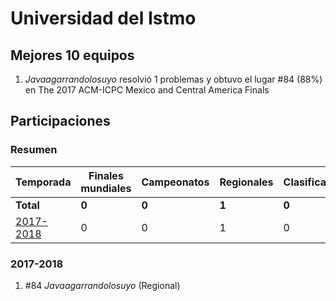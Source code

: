 ---
---

# Universidad del Istmo

## Mejores 10 equipos

1. _Javaagarrandolosuyo_ resolvió 1 problemas y obtuvo el lugar #84 (88%) en The 2017 ACM-ICPC Mexico and Central America Finals

## Participaciones

### Resumen

| Temporada | Finales mundiales | Campeonatos | Regionales | Clasificatorios | Equipos |
| --- | --- | --- | --- | --- | --- |
| **Total** | **0** | **0** | **1** | **0** | **1** |
| [2017-2018](#2017-2018) | 0 | 0 | 1 | 0 | 1 |

### 2017-2018

1. #84 _Javaagarrandolosuyo_ (Regional)



